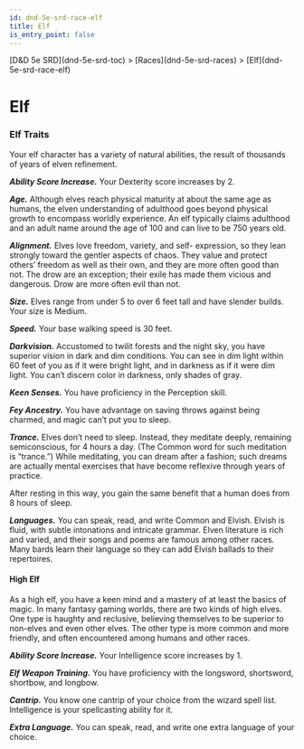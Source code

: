 ```yaml
---
id: dnd-5e-srd-race-elf
title: Elf
is_entry_point: false
---
```


<breadcrumb>
[D&D 5e SRD](dnd-5e-srd-toc) > [Races](dnd-5e-srd-races) > [Elf](dnd-5e-srd-race-elf)
</breadcrumb>


# Elf

### Elf Traits

Your elf character has a variety of natural abilities, the result of thousands of years of elven refinement.

***Ability Score Increase.*** Your Dexterity score increases by 2.

***Age.*** Although elves reach physical maturity at about the same age as humans, the elven understanding of adulthood goes beyond physical growth to encompass worldly experience. An elf typically claims adulthood and an adult name around the age of 100 and can live to be 750 years old.

***Alignment.*** Elves love freedom, variety, and self- expression, so they lean strongly toward the gentler aspects of chaos. They value and protect others’ freedom as well as their own, and they are more often good than not. The drow are an exception; their exile has made them vicious and dangerous. Drow are more often evil than not.

***Size.*** Elves range from under 5 to over 6 feet tall and have slender builds. Your size is Medium.

***Speed.*** Your base walking speed is 30 feet.

***Darkvision.*** Accustomed to twilit forests and the night sky, you have superior vision in dark and dim conditions. You can see in dim light within 60 feet of you as if it were bright light, and in darkness as if it were dim light. You can’t discern color in darkness, only shades of gray.

***Keen Senses.*** You have proficiency in the Perception skill.

***Fey Ancestry.*** You have advantage on saving throws against being charmed, and magic can’t put you to sleep.

***Trance.*** Elves don’t need to sleep. Instead, they meditate deeply, remaining semiconscious, for 4 hours a day. (The Common word for such meditation is “trance.”) While meditating, you can dream after a fashion; such dreams are actually mental exercises that have become reflexive through years of practice.

After resting in this way, you gain the same benefit that a human does from 8 hours of sleep.

***Languages.*** You can speak, read, and write Common and Elvish. Elvish is fluid, with subtle intonations and intricate grammar. Elven literature is rich and varied, and their songs and poems are famous among other races. Many bards learn their language so they can add Elvish ballads to their repertoires.

#### High Elf

As a high elf, you have a keen mind and a mastery of at least the basics of magic. In many fantasy gaming worlds, there are two kinds of high elves. One type is haughty and reclusive, believing themselves to be superior to non-elves and even other elves. The other type is more common and more friendly, and often encountered among humans and other races.

***Ability Score Increase.*** Your Intelligence score increases by 1.

***Elf Weapon Training.*** You have proficiency with the longsword, shortsword, shortbow, and longbow.

***Cantrip.*** You know one cantrip of your choice from the wizard spell list. Intelligence is your spellcasting ability for it.

***Extra Language.*** You can speak, read, and write one extra language of your choice.
